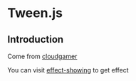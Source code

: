 Tween.js
================

Introduction
----------------

Come from [cloudgamer](http://www.cnblogs.com/cloudgamer/)

You can visit [effect-showing](http://easings.net/zh-cn) to get effect
